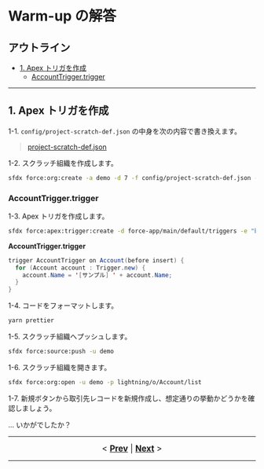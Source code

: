 # Warm-up の解答

## アウトライン

- [1. Apex トリガを作成](#1-apex-トリガを作成)
  - [AccountTrigger.trigger](#accounttriggertrigger)

---

## 1. Apex トリガを作成

1-1. `config/project-scratch-def.json` の中身を次の内容で書き換えます。

> [project-scratch-def.json](https://github.com/takahitomiyamoto/flexible-apex-trigger/blob/master/config/project-scratch-def.json)

1-2. スクラッチ組織を作成します。

```sh
sfdx force:org:create -a demo -d 7 -f config/project-scratch-def.json -s -t scratch -v DevHub
```

### AccountTrigger.trigger

1-3. Apex トリガを作成します。

```sh
sfdx force:apex:trigger:create -d force-app/main/default/triggers -e "before insert" -n AccountTrigger -s Account -t ApexTrigger
```

**AccountTrigger.trigger**

```java
trigger AccountTrigger on Account(before insert) {
  for (Account account : Trigger.new) {
    account.Name = '[サンプル] ' + account.Name;
  }
}
```

1-4. コードをフォーマットします。

```sh
yarn prettier
```

1-5. スクラッチ組織へプッシュします。

```sh
sfdx force:source:push -u demo
```

1-6. スクラッチ組織を開きます。

```sh
sfdx force:org:open -u demo -p lightning/o/Account/list
```

1-7. 新規ボタンから取引先レコードを新規作成し、想定通りの挙動かどうかを確認しましょう。

... いかがでしたか？

---

<div style="text-align:center;font-size:120%;">
  &lt
  <a href="./warm-up.md"><b>Prev</b></a>
  |
  <a href="./level-01.md"><b>Next</b></a>
  &gt
</div>

---
